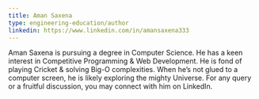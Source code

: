 ```yaml
---
title: Aman Saxena
type: engineering-education/author
linkedin: https://www.linkedin.com/in/amansaxena333
---
```

 Aman Saxena is pursuing a degree in Computer Science. He has a keen interest in Competitive Programming & Web Development. He is fond of playing Cricket & solving Big-O complexities. When he’s not glued to a computer screen, he is likely exploring the mighty Universe. For any query or a fruitful discussion, you may connect with him on LinkedIn.
